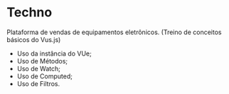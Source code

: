 # Techno
Plataforma de vendas de equipamentos eletrônicos. (Treino de conceitos básicos do Vus.js)
- Uso da instância do VUe;
- Uso de Métodos;
- Uso de Watch;
- Uso de Computed;
- Uso de Filtros.
